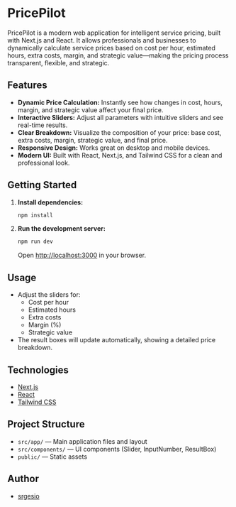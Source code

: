 
# PricePilot

PricePilot is a modern web application for intelligent service pricing, built with Next.js and React. It allows professionals and businesses to dynamically calculate service prices based on cost per hour, estimated hours, extra costs, margin, and strategic value—making the pricing process transparent, flexible, and strategic.

## Features

- **Dynamic Price Calculation:** Instantly see how changes in cost, hours, margin, and strategic value affect your final price.
- **Interactive Sliders:** Adjust all parameters with intuitive sliders and see real-time results.
- **Clear Breakdown:** Visualize the composition of your price: base cost, extra costs, margin, strategic value, and final price.
- **Responsive Design:** Works great on desktop and mobile devices.
- **Modern UI:** Built with React, Next.js, and Tailwind CSS for a clean and professional look.

## Getting Started

1. **Install dependencies:**
	```bash
	npm install
	```

2. **Run the development server:**
	```bash
	npm run dev
	```
	Open [http://localhost:3000](http://localhost:3000) in your browser.

## Usage

- Adjust the sliders for:
  - Cost per hour
  - Estimated hours
  - Extra costs
  - Margin (%)
  - Strategic value
- The result boxes will update automatically, showing a detailed price breakdown.

## Technologies

- [Next.js](https://nextjs.org/)
- [React](https://react.dev/)
- [Tailwind CSS](https://tailwindcss.com/)

## Project Structure

- `src/app/` — Main application files and layout
- `src/components/` — UI components (Slider, InputNumber, ResultBox)
- `public/` — Static assets

## Author

- [srgesio](https://github.com/srgesio)
